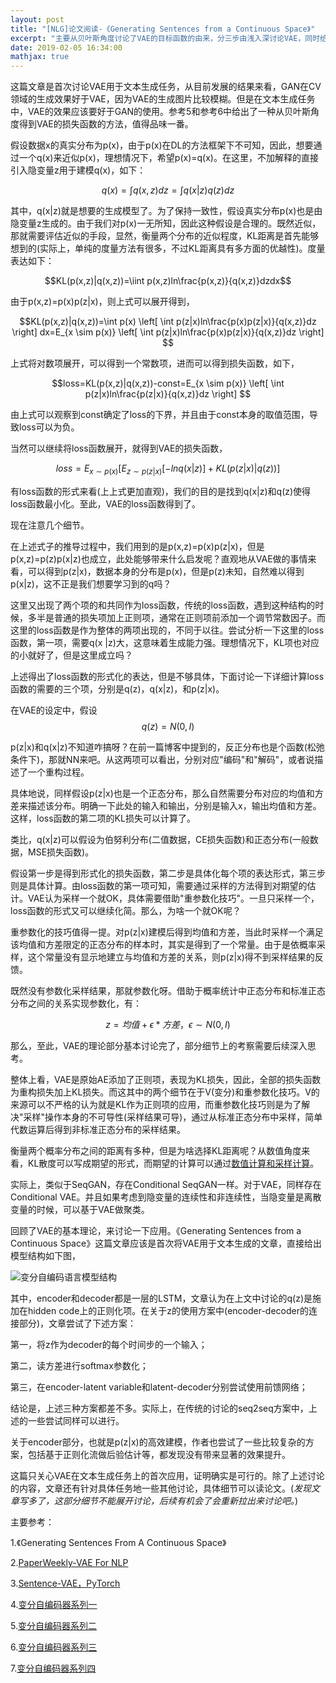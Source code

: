 ```yaml
---
layout: post
title: "[NLG]论文阅读-《Generating Sentences from a Continuous Space》"
excerpt: "主要从贝叶斯角度讨论了VAE的目标函数的由来，分三步由浅入深讨论VAE，同时给出了VAE应用于文本生成任务的工作。"
date: 2019-02-05 16:34:00
mathjax: true
---
```


<script type="text/javascript" src="http://cdn.mathjax.org/mathjax/latest/MathJax.js?config=default"></script>

这篇文章是首次讨论VAE用于文本生成任务，从目前发展的结果来看，GAN在CV领域的生成效果好于VAE，因为VAE的生成图片比较模糊。但是在文本生成任务中，VAE的效果应该要好于GAN的使用。参考5和参考6中给出了一种从贝叶斯角度得到VAE的损失函数的方法，值得品味一番。

假设数据x的真实分布为p(x)，由于p(x)在DL的方法框架下不可知，因此，想要通过一个q(x)来近似p(x)，理想情况下，希望p(x)=q(x)。在这里，不加解释的直接引入隐变量z用于建模q(x)，如下：

$$q(x)=\int q(x,z)dz=\int q(x|z)q(z)dz$$


其中，q(x\|z)就是想要的生成模型了。为了保持一致性，假设真实分布p(x)也是由隐变量z生成的。由于我们对p(x)一无所知，因此这种假设是合理的。既然近似，那就需要评估近似的手段，显然，衡量两个分布的近似程度，KL距离是首先能够想到的(实际上，单纯的度量方法有很多，不过KL距离具有多方面的优越性)。度量表达如下：

$$KL(p(x,z)|q(x,z))=\iint p(x,z)ln\frac{p(x,z)}{q(x,z)}dzdx$$

由于p(x,z)=p(x)p(z|x)，则上式可以展开得到，

$$KL(p(x,z)|q(x,z))=\int p(x) \left[ \int p(z|x)ln\frac{p(x)p(z|x)}{q(x,z)}dz \right] dx=E_{x \sim p(x)} \left[ \int p(z|x)ln\frac{p(x)p(z|x)}{q(x,z)}dz \right] $$

上式将对数项展开，可以得到一个常数项，进而可以得到损失函数，如下，

$$loss=KL(p(x,z)|q(x,z))-const=E_{x \sim p(x)} \left[ \int p(z|x)ln\frac{p(z|x)}{q(x,z)}dz \right] $$

由上式可以观察到const确定了loss的下界，并且由于const本身的取值范围，导致loss可以为负。

当然可以继续将loss函数展开，就得到VAE的损失函数，

$$loss=E_{x \sim p(x)} \left[ E_{z \sim p(z|x)} \left[ -lnq(x|z) \right]+KL(p(z|x) | q(z)) \right]$$

有loss函数的形式来看(上上式更加直观)，我们的目的是找到q(x\|z)和q(z)使得loss函数最小化。至此，VAE的loss函数得到了。

现在注意几个细节。

在上述式子的推导过程中，我们用到的是p(x,z)=p(x)p(z|x)，但是p(x,z)=p(z)p(x\|z)也成立，此处能够带来什么启发呢？直观地从VAE做的事情来看，可以得到p(z|x)，数据本身的分布是p(x)，但是p(z)未知，自然难以得到p(x\|z)，这不正是我们想要学习到的q吗？

这里又出现了两个项的和共同作为loss函数，传统的loss函数，遇到这种结构的时候，多半是普通的损失项加上正则项，通常在正则项前添加一个调节常数因子。而这里的loss函数是作为整体的两项出现的，不同于以往。尝试分析一下这里的loss函数，第一项，需要q(x
\|z)大，这意味着生成能力强。理想情况下，KL项也对应的小就好了，但是这里成立吗？

上述得出了loss函数的形式化的表达，但是不够具体，下面讨论一下详细计算loss函数的需要的三个项，分别是q(z)，q(x\|z)，和p(z\|x)。

在VAE的设定中，假设$$ q(z)=N(0,I) $$

p(z\|x)和q(x\|z)不知道咋搞呀？在前一篇博客中提到的，反正分布也是个函数(松弛条件下)，那就NN来吧。从这两项可以看出，分别对应"编码"和"解码"，或者说描述了一个重构过程。

具体地说，同样假设p(z\|x)也是一个正态分布，那么自然需要分布对应的均值和方差来描述该分布。明确一下此处的输入和输出，分别是输入x，输出均值和方差。这样，loss函数的第二项的KL损失可以计算了。

类比，q(x\|z)可以假设为伯努利分布(二值数据，CE损失函数)和正态分布(一般数据，MSE损失函数)。

假设第一步是得到形式化的损失函数，第二步是具体化每个项的表达形式，第三步则是具体计算。由loss函数的第一项可知，需要通过采样的方法得到对期望的估计。VAE认为采样一个就OK，具体需要借助"重参数化技巧"。一旦只采样一个，loss函数的形式又可以继续化简。那么，为啥一个就OK呢？

重参数化的技巧值得一提。对p(z\|x)建模后得到均值和方差，当此时采样一个满足该均值和方差限定的正态分布的样本时，其实是得到了一个常量。由于是依概率采样，这个常量没有显示地建立与均值和方差的关系，则p(z\|x)得不到采样结果的反馈。

既然没有参数化采样结果，那就参数化呀。借助于概率统计中正态分布和标准正态分布之间的关系实现参数化，有：

$$z=均值+\epsilon*方差，\epsilon \sim N(0,I)$$

那么，至此，VAE的理论部分基本讨论完了，部分细节上的考察需要后续深入思考。

整体上看，VAE是原始AE添加了正则项，表现为KL损失，因此，全部的损失函数为重构损失加上KL损失。而这其中的两个细节在于V(变分)和重参数化技巧。V的来源可以不严格的认为就是KL作为正则项的应用，而重参数化技巧则是为了解决"采样"操作本身的不可导性(采样结果可导)，通过从标准正态分布中采样，简单代数运算后得到非标准正态分布的采样结果。

衡量两个概率分布之间的距离有多种，但是为啥选择KL距离呢？从数值角度来看，KL散度可以写成期望的形式，而期望的计算可以通过[数值计算和采样计算](https://spaces.ac.cn/archives/5343)。

实际上，类似于SeqGAN，存在Conditional SeqGAN一样。对于VAE，同样存在Conditional VAE。并且如果考虑到隐变量的连续性和非连续性，当隐变量是离散变量的时候，可以基于VAE做聚类。

回顾了VAE的基本理论，来讨论一下应用。《Generating Sentences from a Continuous Space》这篇文章应该是首次将VAE用于文本生成的文章，直接给出模型结构如下图，

![变分自编码语言模型结构](http://wx2.sinaimg.cn/mw690/aba7d18bly1fzunj20gylj20lg05pab4.jpg)

其中，encoder和decoder都是一层的LSTM，文章认为在上文中讨论的q(z)是施加在hidden code上的正则化项。在关于z的使用方案中(encoder-decoder的连接部分)，文章尝试了下述方案：

第一，将z作为decoder的每个时间步的一个输入；

第二，读方差进行softmax参数化；

第三，在encoder-latent variable和latent-decoder分别尝试使用前馈网络；

结论是，上述三种方案都差不多。实际上，在传统的讨论的seq2seq方案中，上述的一些尝试同样可以进行。

关于encoder部分，也就是p(z\|x)的高效建模，作者也尝试了一些比较复杂的方案，包括基于正则化流做后验估计等，都发现没有带来显著的效果提升。

这篇只关心VAE在文本生成任务上的首次应用，证明确实是可行的。除了上述讨论的内容，文章还有针对具体任务地一些其他讨论，具体细节可以读论文。(_发现文章写多了，这部分细节不能展开讨论，后续有机会了会重新拉出来讨论吧。_)


主要参考：

1.《Generating Sentences From A Continuous Space》

2.[PaperWeekly-VAE For NLP](http://rsarxiv.github.io/2017/03/02/PaperWeekly%E7%AC%AC%E4%BA%8C%E5%8D%81%E4%B8%83%E6%9C%9F/)

3.[Sentence-VAE，PyTorch](https://github.com/timbmg/Sentence-VAE)

4.[变分自编码器系列一](https://spaces.ac.cn/archives/5253)

5.[变分自编码器系列二](https://spaces.ac.cn/archives/5343)

6.[变分自编码器系列三](https://spaces.ac.cn/archives/5383)

7.[变分自编码器系列四](https://spaces.ac.cn/archives/5887)













